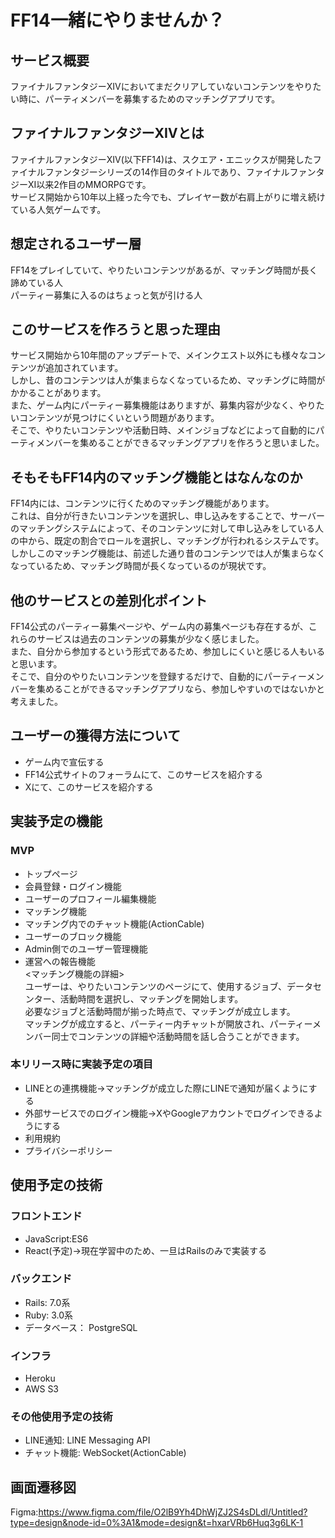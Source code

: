 # FF14一緒にやりませんか？
## サービス概要
ファイナルファンタジーⅩⅣにおいてまだクリアしていないコンテンツをやりたい時に、パーティメンバーを募集するためのマッチングアプリです。

## ファイナルファンタジーⅩⅣとは
ファイナルファンタジーⅩⅣ(以下FF14)は、スクエア・エニックスが開発したファイナルファンタジーシリーズの14作目のタイトルであり、ファイナルファンタジーⅩⅠ以来2作目のMMORPGです。   
サービス開始から10年以上経った今でも、プレイヤー数が右肩上がりに増え続けている人気ゲームです。

## 想定されるユーザー層
FF14をプレイしていて、やりたいコンテンツがあるが、マッチング時間が長く諦めている人    
パーティー募集に入るのはちょっと気が引ける人

## このサービスを作ろうと思った理由   
サービス開始から10年間のアップデートで、メインクエスト以外にも様々なコンテンツが追加されています。    
しかし、昔のコンテンツは人が集まらなくなっているため、マッチングに時間がかかることがあります。    
また、ゲーム内にパーティー募集機能はありますが、募集内容が少なく、やりたいコンテンツが見つけにくいという問題があります。    
そこで、やりたいコンテンツや活動日時、メインジョブなどによって自動的にパーティメンバーを集めることができるマッチングアプリを作ろうと思いました。 

## そもそもFF14内のマッチング機能とはなんなのか
FF14内には、コンテンツに行くためのマッチング機能があります。    
これは、自分が行きたいコンテンツを選択し、申し込みをすることで、サーバーのマッチングシステムによって、そのコンテンツに対して申し込みをしている人の中から、既定の割合でロールを選択し、マッチングが行われるシステムです。    
しかしこのマッチング機能は、前述した通り昔のコンテンツでは人が集まらなくなっているため、マッチング時間が長くなっているのが現状です。

## 他のサービスとの差別化ポイント
FF14公式のパーティー募集ページや、ゲーム内の募集ページも存在するが、これらのサービスは過去のコンテンツの募集が少なく感じました。    
また、自分から参加するという形式であるため、参加しにくいと感じる人もいると思います。    
そこで、自分のやりたいコンテンツを登録するだけで、自動的にパーティーメンバーを集めることができるマッチングアプリなら、参加しやすいのではないかと考えました。

## ユーザーの獲得方法について
- ゲーム内で宣伝する
- FF14公式サイトのフォーラムにて、このサービスを紹介する
- Xにて、このサービスを紹介する

## 実装予定の機能
### MVP
- トップページ
- 会員登録・ログイン機能
- ユーザーのプロフィール編集機能
- マッチング機能
- マッチング内でのチャット機能(ActionCable) 
- ユーザーのブロック機能
- Admin側でのユーザー管理機能
- 運営への報告機能    
<マッチング機能の詳細>    
ユーザーは、やりたいコンテンツのページにて、使用するジョブ、データセンター、活動時間を選択し、マッチングを開始します。    
必要なジョブと活動時間が揃った時点で、マッチングが成立します。    
マッチングが成立すると、パーティー内チャットが開放され、パーティーメンバー同士でコンテンツの詳細や活動時間を話し合うことができます。    
### 本リリース時に実装予定の項目
- LINEとの連携機能→マッチングが成立した際にLINEで通知が届くようにする
- 外部サービスでのログイン機能→XやGoogleアカウントでログインできるようにする
- 利用規約
- プライバシーポリシー

## 使用予定の技術
### フロントエンド
- JavaScript:ES6
- React(予定)→現在学習中のため、一旦はRailsのみで実装する

### バックエンド
- Rails: 7.0系
- Ruby: 3.0系
- データベース： PostgreSQL

### インフラ
- Heroku
- AWS S3

### その他使用予定の技術
- LINE通知: LINE Messaging API
- チャット機能: WebSocket(ActionCable)

## 画面遷移図
Figma:https://www.figma.com/file/O2lB9Yh4DhWjZJ2S4sDLdl/Untitled?type=design&node-id=0%3A1&mode=design&t=hxarVRb6Huq3g6LK-1